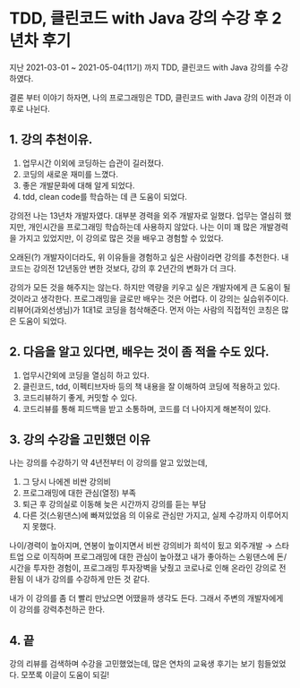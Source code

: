 # TDD, 클린코드 with Java 강의 수강 후 2년차 후기
지난 2021-03-01 ~ 2021-05-04(11기) 까지
TDD, 클린코드 with  Java 강의를 수강하였다.

결론 부터 이야기 하자면, 나의 프로그래밍은
TDD, 클린코드 with  Java 강의 이전과 이후로 나뉜다.

## 1. 강의 추천이유.
1. 업무시간 이외에 코딩하는 습관이 길러졌다.
2. 코딩의 새로운 재미를 느꼈다.
3. 좋은 개발문화에 대해 알게 되었다.
4. tdd, clean code를 학습하는 데 큰 도움이 되었다.

강의전 나는 13년차 개발자였다. 대부분 경력을 외주 개발자로 일했다.
업무는 열심히 했지만, 개인시간을 프로그래밍 학습하는데 사용하지 않았다.
나는 이미 꽤 많은 개발경력을 가지고 있었지만, 이 강의로 많은 것을 배우고 경험할 수 있었다.

오래된(?) 개발자이더라도, 위 이유들을 경험하고 싶은 사람이라면 강의를 추천한다.
내 코드는 강의전 12년동안 변한 것보다, 강의 후 2년간의 변화가 더 크다.

강의가 모든 것을 해주지는 않는다. 하지만 역량을 키우고 싶은 개발자에게 큰 도움이 될 것이라고 생각한다.
프로그래밍을 글로만 배우는 것은 어렵다. 이 강의는 실습위주이다. 리뷰어(과외선생님)가 1대1로 코딩을 첨삭해준다. 
먼저 아는 사람의 직접적인 코칭은 많은 도움이 되었다.

## 2. 다음을 알고 있다면, 배우는 것이 좀 적을 수도 있다.
1. 업무시간외에 코딩을 열심히 하고 있다.
2. 클린코드, tdd, 이펙티브자바 등의 책 내용을 잘 이해하여 코딩에 적용하고 있다.
3. 코드리뷰하기 좋게, 커밋할 수 있다.
4. 코드리뷰를 통해 피드백을 받고 소통하며, 코드를 더 나아지게 해본적이 있다.

## 3. 강의 수강을 고민했던 이유
나는 강의를 수강하기 약 4년전부터 이 강의를 알고 있었는데,
1. 그 당시 나에겐 비싼 강의비
2. 프로그래밍에 대한 관심(열정) 부족
3. 퇴근 후 강의실로 이동해 늦은 시간까지 강의를 듣는 부담
4. 다른 것(스윙댄스)에 빠져있었음
의 이유로 관심만 가지고, 실제 수강까지 이루어지지 못했다.

나이/경력이 높아지며, 연봉이 높이지면서 비싼 강의비가 희석이 됬고
외주개발 → 스타트업 으로 이직하며 프로그래밍에 대한 관심이 높아졌고
내가 좋아하는 스윙댄스에 돈/시간을 투자한 경험이, 프로그래밍 투자장벽을 낮췄고
코로나로 인해 온라인 강의로 전환됨
이 내가 강의를 수강하게 만든 것 같다.

내가 이 강의를 좀 더 빨리 만났으면 어땠을까 생각도 든다.
그래서 주변의 개발자에게 이 강의를 강력추천하곤 한다.

## 4. 끝
강의 리뷰를 검색하며 수강을 고민했었는데, 많은 연차의 교육생 후기는 보기 힘들었었다.
모쪼록 이글이 도움이 되길!